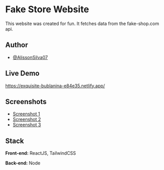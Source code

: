 
# Fake Store Website

This website was created for fun. It fetches data from the fake-shop.com api.

## Author

- [@AlissonSilva07](https://github.com/AlissonSilva07)


## Live Demo

https://exquisite-bublanina-e84e35.netlify.app/

## Screenshots

 - [Screenshot 1](https://drive.google.com/file/d/11oJ2UiBZK0NNBR_83DBa3wCzcazplh5V/view?usp=sharing)
 - [Screenshot 2](https://drive.google.com/file/d/1e_F7O1gjnB17J13MlUkZtt49NVdemo7D/view?usp=sharing)
 - [Screenshot 3](https://drive.google.com/file/d/1XaunKQaC50Ctco8G58PXGaJkFTQsEj4f/view?usp=sharing)


## Stack

**Front-end:** ReactJS, TailwindCSS

**Back-end:** Node

